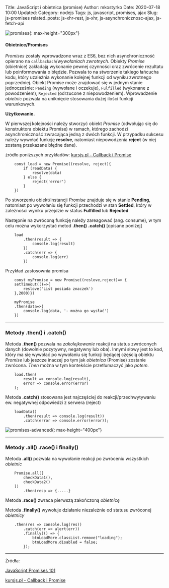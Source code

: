 Title: JavaScript i obietnica (promise)
Author: mkostyrko
Date: 2020-07-18 10:00
Updated:
Category: nodejs
Tags: js, javascript, promises, ajax
Slug: js-promises
related_posts: js-xhr-rest, js-xhr, js-asynchronicznosc-ajax, js-fetch-api

![promises](https://bitsofco.de/content/images/2016/06/Creating-Promises.png){: max-height="300px"}


#### Obietnice/Promises

*Promises* zostały wprowadzone wraz z ES6, bez nich  asynchroniczność opierano na `callbackach`/*wywołaniach zwrotnych*. Obiekty *Promise* (obietnice) zakładają wykonanie pewnej czynności oraz zwrócenie rezultatu lub poinformowania o błędzie. Pozwala to na stworzenie takiego łańcucha kodu, który uzależnia wykonanie kolejnej funkcji od wyniku zwrotnego poprzedniej. Obiekt Promise może znajdować się w jednym stanie jednocześnie: `Pending` (wywołane i oczekuje), `Fulfilled` (wykonane z powodzeniem), `Rejected` (odrzucone z niepowodzeniem). Wprowadzenie *obietnic* pozwala na uniknięcie stosowania dużej ilości funkcji warunkowych.

**Użytkowanie.** 

W pierwszej kolejności należy stworzyć obiekt *Promise* (odwołując się do konstruktora obiektu Promise) w ramach, którego zachodzi asynchroniczność zwracająca jedną z dwóch funkcji. W przypadku sukcesu należy wywołać funkcję **resolve**, natomiast niepowodzenia **reject** (w niej zostaną przekazane błędne dane).

źródło poniższych przykładów: [kursjs.pl - Callback i Promise](http://kursjs.pl/kurs/ajax/promise.php)


        const load = new Promise((resolve, reject){
            if (readData) {
                resolve(data)
            } else {
                reject('error')
            }
        })


Po stworzeniu obiekt/instancji *Promise* znajduje się w stanie **Pending**, natomiast po wywołaniu się funkcji przechodzi w stan **Settled**, który w zależności wyniku przejdzie w status **Fulfilled** lub **Rejected**


Następnie na zwróconą funkcję należy zareagować (ang. consume), w tym celu można wykorzystać metod **.then()** **.catch()** [opisane poniżej]


        load
            .then(result => {
                console.log(result)
            })
            .catch(err => {
                console.log(err)
            })


Przykład zastosownia promisa


        const myPromise = new Promise((reslove,reject)=> {
        setTimeout(()=>{
            reslove('List posiada znaczek')
        },2000)})

        myPromise
        .then(data=>{
            console.log(data, '- można go wysłać')
        })

---

### Metody .then() i .catch()

Metoda **.then()** pozwala na *zakolejkowanie* reakcji na status zwróconych danych (dowolnie pozytywny, negatywny lub oba). Innymi słowy jest to kod, który ma się wywołać po wywołaniu się funkcji będącej częścią obiektu *Promise* lub jeszcze inaczej po tym jak *obietnica* (Promise) zostanie zwrócona. *Then* można w tym kontekście przetłumaczyć jako *potem*.

        load.then(
            result => console.log(result),
            error => console.error(error)
        );


Metoda **.catch()** stosowana jest najczęściej do reakcji/przechwytywaniu ew. negatywnej odpowiedzi z serwera (reject)

        loadData()
            .then(result => console.log(result))
            .catch(error => console.error(error));

![promises-advanced](https://i.stack.imgur.com/UX8JM.png){: max-height="400px"}

---

### Metody .all() .race() i finally()

Metoda **.all()** pozwala na wywołanie reakcji po zwróceniu wszystkich *obietnic*


        Promise.all([
            checkData1(),
            checkData2()
        ])
            .then(resp => {.....}



Metoda **.race()** zwraca pierwszą zakończoną *obietnicę*



Metoda **.finally()** wywołuje działanie niezależnie od statusu zwróconej *obietnicy*


        .then(res => console.log(res))
            .catch(err => alert(err))
            .finally(() => {
                btnLoadMore.classList.remove("loading");
                btnLoadMore.disabled = false;
            });

---

Źródła:

[JavaScript Promises 101](https://bitsofco.de/javascript-promises-101/)

[kursjs.pl - Callback i Promise](http://kursjs.pl/kurs/ajax/promise.php)

